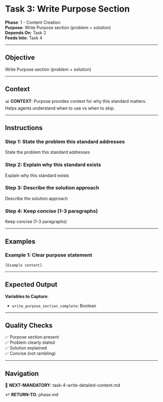 # Task 3: Write Purpose Section

**Phase**: 1 - Content Creation  
**Purpose**: Write Purpose section (problem + solution)  
**Depends On**: Task 2  
**Feeds Into**: Task 4

---

## Objective

Write Purpose section (problem + solution)

---

## Context

📊 **CONTEXT**: Purpose provides context for why this standard matters. Helps agents understand when to use vs when to skip.

---

## Instructions

### Step 1: State the problem this standard addresses

State the problem this standard addresses

### Step 2: Explain why this standard exists

Explain why this standard exists

### Step 3: Describe the solution approach

Describe the solution approach

### Step 4: Keep concise (1-3 paragraphs)

Keep concise (1-3 paragraphs)

---

## Examples

### Example 1: Clear purpose statement

```
[Example content]
```

---

## Expected Output

**Variables to Capture**:
- `write_purpose_section_complete`: Boolean

---

## Quality Checks

✅ Purpose section present  
✅ Problem clearly stated  
✅ Solution explained  
✅ Concise (not rambling)  

---

## Navigation

🎯 **NEXT-MANDATORY**: task-4-write-detailed-content.md

↩️ **RETURN-TO**: phase.md

